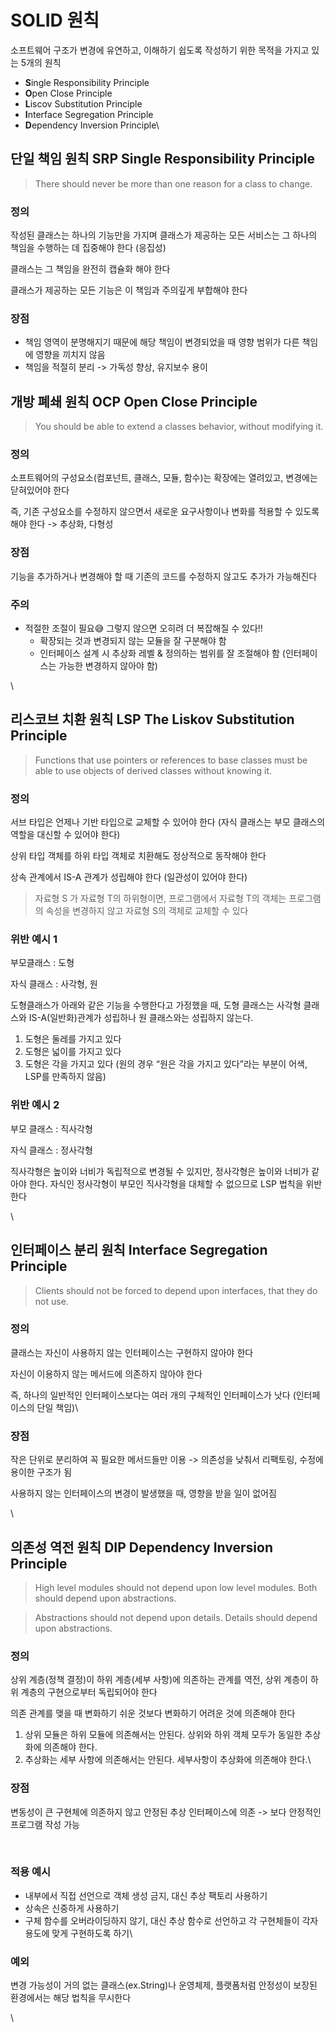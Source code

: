 # SOLID 원칙

소프트웨어 구조가 변경에 유연하고, 이해하기 쉽도록 작성하기 위한 목적을 가지고 있는 5개의 원칙

* **S**ingle Responsibility Principle
* **O**pen Close Principle
* **L**iscov Substitution Principle
* **I**nterface Segregation Principle
* **D**ependency Inversion Principle\


## 단일 책임 원칙 SRP Single Responsibility Principle

> There should never be more than one reason for a class to change.

### 정의

작성된 클래스는 하나의 기능만을 가지며 클래스가 제공하는 모든 서비스는 그 하나의 책임을 수행하는 데 집중해야 한다 (응집성)

클래스는 그 책임을 완전히 캡슐화 해야 한다

클래스가 제공하는 모든 기능은 이 책임과 주의깊게 부합해야 한다

### 장점

* 책임 영역이 분명해지기 때문에 해당 책임이 변경되었을 때 영향 범위가 다른 책임에 영향을 끼치지 않음
* 책임을 적절히 분리 -> 가독성 향상, 유지보수 용이



## 개방 폐쇄 원칙 OCP Open Close Principle

> You should be able to extend a classes behavior, without modifying it.

### 정의

소프트웨어의 구성요소(컴포넌트, 클래스, 모듈, 함수)는 확장에는 열려있고, 변경에는 닫혀있어야 한다

즉, 기존 구성요소를 수정하지 않으면서 새로운 요구사항이나 변화를 적용할 수 있도록 해야 한다 -> 추상화, 다형성

### 장점

기능을 추가하거나 변경해야 할 때 기존의 코드를 수정하지 않고도 추가가 가능해진다

### 주의

* 적절한 조절이 필요😅 그렇지 않으면 오히려 더 복잡해질 수 있다!!
  * 확장되는 것과 변경되지 않는 모듈을 잘 구분해야 함
  * 인터페이스 설계 시 추상화 레벨 & 정의하는 범위를 잘 조절해야 함 (인터페이스는 가능한 변경하지 않아야 함)

\


## 리스코브 치환 원칙 LSP The Liskov Substitution Principle

> Functions that use pointers or references to base classes must be able to use objects of derived classes without knowing it.



### 정의

서브 타입은 언제나 기반 타입으로 교체할 수 있어야 한다 (자식 클래스는 부모 클래스의 역할을 대신할 수 있어야 한다)

상위 타입 객체를 하위 타입 객체로 치환해도 정상적으로 동작해야 한다

상속 관계에서 IS-A 관계가 성립해야 한다 (일관성이 있어야 한다)



> 자료형 S 가 자료형 T의 하위형이면, 프로그램에서 자료형 T의 객체는 프로그램의 속성을 변경하지 않고 자료형 S의 객체로 교체할 수 있다



### 위반 예시 1

부모클래스 : 도형

자식 클래스 : 사각형, 원

도형클래스가 아래와 같은 기능을 수행한다고 가정했을 때, 도형 클래스는 사각형 클래스와 IS-A(일반화)관계가 성립하나 원 클래스와는 성립하지 않는다.&#x20;

1. 도형은 둘레를 가지고 있다
2. 도형은 넓이를 가지고 있다
3. 도형은 각을 가지고 있다 (원의 경우 “원은 각을 가지고 있다”라는 부분이 어색, LSP를 만족하지 않음)

### 위반 예시 2

부모 클래스 : 직사각형

자식 클래스 : 정사각형

직사각형은 높이와 너비가 독립적으로 변경될 수 있지만, 정사각형은 높이와 너비가 같아야 한다. 자식인 정사각형이 부모인 직사각형을 대체할 수 없으므로 LSP 법칙을 위반한다

\


## 인터페이스 분리 원칙 Interface Segregation Principle

> Clients should not be forced to depend upon interfaces, that they do not use.

### 정의

클래스는 자신이 사용하지 않는 인터페이스는 구현하지 않아야 한다&#x20;

자신이 이용하지 않는 메서드에 의존하지 않아야 한다

즉, 하나의 일반적인 인터페이스보다는 여러 개의 구체적인 인터페이스가 낫다 (인터페이스의 단일 책임)\


### 장점

작은 단위로 분리하여 꼭 필요한 메서드들만 이용 -> 의존성을 낮춰서 리팩토링, 수정에 용이한 구조가 됨

사용하지 않는 인터페이스의 변경이 발생했을 때, 영향을 받을 일이 없어짐

\


## 의존성 역전 원칙 DIP Dependency Inversion Principle

> High level modules should not depend upon low level modules. Both should depend upon abstractions.

> Abstractions should not depend upon details. Details should depend upon abstractions.

### 정의

상위 계층(정책 결정)이 하위 계층(세부 사항)에 의존하는 관계를 역전, 상위 계층이 하위 계층의 구현으로부터 독립되어야 한다

의존 관계를 맺을 때 변화하기 쉬운 것보다 변화하기 어려운 것에 의존해야 한다

1. 상위 모듈은 하위 모듈에 의존해서는 안된다. 상위와 하위 객체 모두가 동일한 추상화에 의존해야 한다.
2. 추상화는 세부 사항에 의존해서는 안된다. 세부사항이 추상화에 의존해야 한다.\


### 장점

변동성이 큰 구현체에 의존하지 않고 안정된 추상 인터페이스에 의존 -> 보다 안정적인 프로그램 작성 가능

<figure><img src="../.gitbook/assets/스크린샷 2023-01-09 오후 3.01.29.png" alt=""><figcaption></figcaption></figure>

### 적용 예시

* 내부에서 직접 선언으로 객체 생성 금지, 대신 추상 팩토리 사용하기
* 상속은 신중하게 사용하기
* 구체 함수를 오버라이딩하지 않기, 대신 추상 함수로 선언하고 각 구현체들이 각자 용도에 맞게 구현하도록 하기\


### 예외

변경 가능성이 거의 없는 클래스(ex.String)나 운영체제, 플랫폼처럼 안정성이 보장된 환경에서는 해당 법칙을 무시한다

\
